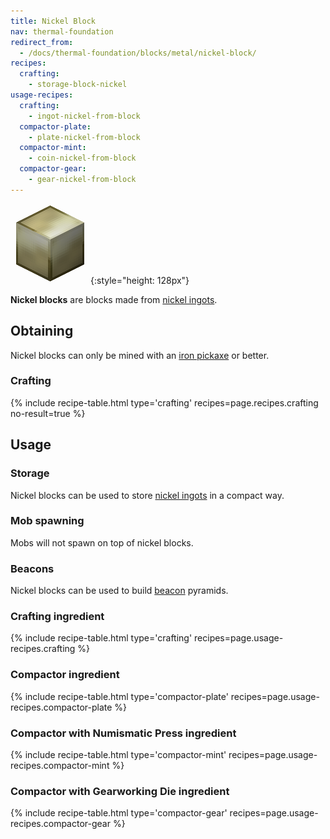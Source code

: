 ```yaml
---
title: Nickel Block
nav: thermal-foundation
redirect_from:
  - /docs/thermal-foundation/blocks/metal/nickel-block/
recipes:
  crafting:
    - storage-block-nickel
usage-recipes:
  crafting:
    - ingot-nickel-from-block
  compactor-plate:
    - plate-nickel-from-block
  compactor-mint:
    - coin-nickel-from-block
  compactor-gear:
    - gear-nickel-from-block
---
```


![Nickel block](/assets/images/thermal-foundation/storage-block-nickel.png){:style="height: 128px"}


**Nickel blocks** are blocks made from [nickel ingots](/docs/nickel-ingot/).


Obtaining
---------

Nickel blocks can only be mined with an [iron
pickaxe](https://minecraft.gamepedia.com/Pickaxe) or better.

### Crafting
{% include recipe-table.html type='crafting' recipes=page.recipes.crafting no-result=true %}


Usage
-----

### Storage
Nickel blocks can be used to store [nickel ingots](/docs/nickel-ingot/) in a
compact way.

### Mob spawning
Mobs will not spawn on top of nickel blocks.

### Beacons
Nickel blocks can be used to build
[beacon](https://minecraft.gamepedia.com/Beacon) pyramids.

### Crafting ingredient
{% include recipe-table.html type='crafting' recipes=page.usage-recipes.crafting %}

### Compactor ingredient
{% include recipe-table.html type='compactor-plate' recipes=page.usage-recipes.compactor-plate %}

### Compactor with Numismatic Press ingredient
{% include recipe-table.html type='compactor-mint' recipes=page.usage-recipes.compactor-mint %}

### Compactor with Gearworking Die ingredient
{% include recipe-table.html type='compactor-gear' recipes=page.usage-recipes.compactor-gear %}
